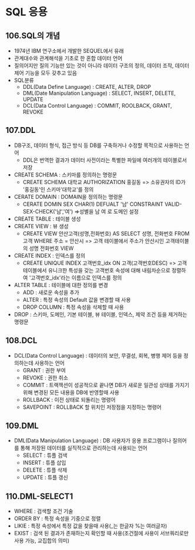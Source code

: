 # SQL 응용


## 106.SQL의 개념
- 1974년 IBM 연구소에서 개발한 SEQUEL에서 유래
- 관계대수와 관계해석을 기초로 한 혼합 데이터 언어
- 질의어지만 질의 기능만 있는 것이 아니라 데이터 구조의 정의, 데이터 조작, 데이터 제어 기능을 모두 갖추고 있음
- SQL분류
    - DDL(Data Define Language) : CREATE, ALTER, DROP
    - DML(Date Manipulation Language) : SELECT, INSERT, DELETE, UPDATE
    - DCL(Data Control Language) : COMMIT, ROOLBACK, GRANT, REVOKE


## 107.DDL
- DB구조, 데이터 형식, 접근 방식 등 DB를 구축하거나 수정할 목적으로 사용하는 언어
    - DDL은 번역한 결과가 데이터 사전이라는 특별한 파일에 여러개의 테이블로서 저장
- CREATE SCHEMA : 스키마를 정의하는 명령문
    - CREATE SCHEMA 대학교 AUTHORIZATION 홍길동 => 소유권자의 ID가 '홍길동'인 스키마'대학교'를 정의
- CERATE DOMAIN : DOMAIN을 정의하는 명령문
    - CERATE DOMIN SEX CHAR(1) DEFUALT '남' CONSTRAINT VALID-SEX-CHECK('남','여') =>성별을 남 여 로 도메인 설정
- CREATE TABLE : 테이블 생성
- CREATE VIEW : 뷰 생성
    - CREATE VIEW 안산고객(성명,전화번호) AS SELECT 성명, 전화번호 FROM 고객 WHERE 주소 = 안산시 => 고객 테이블에서 주소가 안산시인 고객테이블의 성명 전화번호 VIEW
- CREATE INDEX : 인덱스를 정의
    - CREATE UNIQUE INDEX 고객번호_idx ON 고객(고객번호DESC) => 고객 테이블에서 유니크한 특성을 갖는 고객번호 속성에 대해 내림차순으로 정렬하여 '고객번호_idx'라는 이름으로 인덱스를 정의
- ALTER TABLE : 테이블에 대한 정의를 변경
    - ADD : 새로운 속성을 추가
    - ALTER : 특정 속성의 Default 값을 변경할 때 사용
    - DROP COLUMN : 특정 속성을 삭제할 때 사용
- DROP : 스키마, 도메인, 기본 테이블, 뷰 테이블, 인덱스, 제약 조건 등을 제거하는 명령문


## 108.DCL
- DCL(Data Control Language) : 데이터의 보안, 무결성, 회복, 병행 제어 등을 정의하는데 사용하는 언어
    - GRANT : 권한 부여
    - REVOKE : 권한 취소
    - COMMIT : 트랙잭션이 성공적으로 끝나면 DB가 새로운 일관성 상태를 가지기 위해 변경된 모든 내용을 DB에 반영할때 사용
    - ROLLBACK : 이전 상태로 되돌리는 명령어
    - SAVEPOINT : ROLLBACK 할 위치인 저장점을 지정하는 명령어


## 109.DML
- DML(Data Manipulation Language) : DB 사용자가 응용 프로그램이나 질의어를 통해 저장된 데이터를 실직적으로 관리하는데 사용되는 언어
    - SELECT : 튜플 검색
    - INSERT : 튜플 삽입
    - DELETE : 튜플 삭제
    - UPDATE : 튜플 갱신


## 110.DML-SELECT1
- WHERE : 검색할 조건 기술
- ORDER BY : 특정 속성을 기중으로 정렬
- LIKIE : 특정 속성에서 특정 값을 찾을때 사용(_는 한글자 %는 여러글자)
- EXIST : 검색 된 결과가 존재하는지 확인할 때 사용(조건절에 사용이 서브쿼리로만 사용 가능, 교집합의 의미)